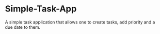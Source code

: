 # Simple-Task-App
A simple task application that allows one to create tasks, add priority and a due date to them.
